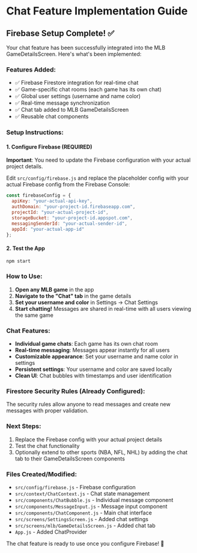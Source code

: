 # Chat Feature Implementation Guide

## Firebase Setup Complete! ✅

Your chat feature has been successfully integrated into the MLB GameDetailsScreen. Here's what's been implemented:

### Features Added:
- ✅ Firebase Firestore integration for real-time chat
- ✅ Game-specific chat rooms (each game has its own chat)
- ✅ Global user settings (username and name color)
- ✅ Real-time message synchronization
- ✅ Chat tab added to MLB GameDetailsScreen
- ✅ Reusable chat components

### Setup Instructions:

#### 1. Configure Firebase (REQUIRED)
**Important**: You need to update the Firebase configuration with your actual project details.

Edit `src/config/firebase.js` and replace the placeholder config with your actual Firebase config from the Firebase Console:

```javascript
const firebaseConfig = {
  apiKey: "your-actual-api-key",
  authDomain: "your-project-id.firebaseapp.com",
  projectId: "your-actual-project-id",
  storageBucket: "your-project-id.appspot.com",
  messagingSenderId: "your-actual-sender-id",
  appId: "your-actual-app-id"
};
```

#### 2. Test the App
```bash
npm start
```

### How to Use:

1. **Open any MLB game** in the app
2. **Navigate to the "Chat" tab** in the game details
3. **Set your username and color** in Settings → Chat Settings
4. **Start chatting!** Messages are shared in real-time with all users viewing the same game

### Chat Features:

- **Individual game chats**: Each game has its own chat room
- **Real-time messaging**: Messages appear instantly for all users
- **Customizable appearance**: Set your username and name color in settings
- **Persistent settings**: Your username and color are saved locally
- **Clean UI**: Chat bubbles with timestamps and user identification

### Firestore Security Rules (Already Configured):
The security rules allow anyone to read messages and create new messages with proper validation.

### Next Steps:
1. Replace the Firebase config with your actual project details
2. Test the chat functionality
3. Optionally extend to other sports (NBA, NFL, NHL) by adding the chat tab to their GameDetailsScreen components

### Files Created/Modified:
- `src/config/firebase.js` - Firebase configuration
- `src/context/ChatContext.js` - Chat state management
- `src/components/ChatBubble.js` - Individual message component
- `src/components/MessageInput.js` - Message input component
- `src/components/ChatComponent.js` - Main chat interface
- `src/screens/SettingsScreen.js` - Added chat settings
- `src/screens/mlb/GameDetailsScreen.js` - Added chat tab
- `App.js` - Added ChatProvider

The chat feature is ready to use once you configure Firebase! 🚀
